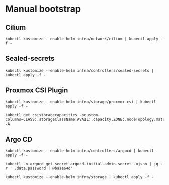 # Manual bootstrap

## Cilium

```shell
kubectl kustomize --enable-helm infra/network/cilium | kubectl apply -f -
```

## Sealed-secrets

```shell
kubectl kustomize --enable-helm infra/controllers/sealed-secrets | kubectl apply -f -
```

## Proxmox CSI Plugin

```shell
kubectl kustomize --enable-helm infra/storage/proxmox-csi | kubectl apply -f -
```

```shell
kubectl get csistoragecapacities -ocustom-columns=CLASS:.storageClassName,AVAIL:.capacity,ZONE:.nodeTopology.matchLabels -A
```

## Argo CD

```shell
kubectl kustomize --enable-helm infra/controllers/argocd | kubectl apply -f -
```

```shell
kubectl -n argocd get secret argocd-initial-admin-secret -ojson | jq -r ' .data.password | @base64d'
```

```shell
kubectl kustomize --enable-helm infra/storage | kubectl apply -f -
```
